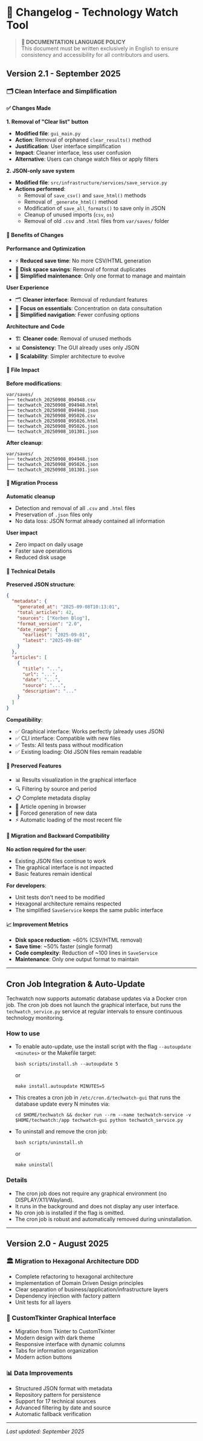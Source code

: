# 📝 Changelog - Technology Watch Tool


> **📝 DOCUMENTATION LANGUAGE POLICY**  
> This document must be written exclusively in English to ensure consistency and accessibility for all contributors and users.

## Version 2.1 - September 2025

### 🗂️ Clean Interface and Simplification

#### ✅ Changes Made

**1. Removal of "Clear list" button**
- **Modified file**: `gui_main.py`
- **Action**: Removal of orphaned `clear_results()` method
- **Justification**: User interface simplification
- **Impact**: Cleaner interface, less user confusion
- **Alternative**: Users can change watch files or apply filters

**2. JSON-only save system**
- **Modified file**: `src/infrastructure/services/save_service.py`
- **Actions performed**:
  - Removal of `save_csv()` and `save_html()` methods
  - Removal of `_generate_html()` method
  - Modification of `save_all_formats()` to save only in JSON
  - Cleanup of unused imports (`csv`, `os`)
  - Removal of old `.csv` and `.html` files from `var/saves/` folder

#### 🎯 Benefits of Changes

**Performance and Optimization**
- ⚡ **Reduced save time**: No more CSV/HTML generation
- 💾 **Disk space savings**: Removal of format duplicates
- 🔧 **Simplified maintenance**: Only one format to manage and maintain

**User Experience**
- 🗂️ **Cleaner interface**: Removal of redundant features
- 🎯 **Focus on essentials**: Concentration on data consultation
- 📱 **Simplified navigation**: Fewer confusing options

**Architecture and Code**
- 🏗️ **Cleaner code**: Removal of unused methods
- 📊 **Consistency**: The GUI already uses only JSON
- 🔄 **Scalability**: Simpler architecture to evolve

#### 📁 File Impact

**Before modifications**:
```
var/saves/
├── techwatch_20250908_094948.csv
├── techwatch_20250908_094948.html
├── techwatch_20250908_094948.json
├── techwatch_20250908_095026.csv
├── techwatch_20250908_095026.html
├── techwatch_20250908_095026.json
└── techwatch_20250908_101301.json
```

**After cleanup**:
```
var/saves/
├── techwatch_20250908_094948.json
├── techwatch_20250908_095026.json
└── techwatch_20250908_101301.json
```

#### 🔄 Migration Process

**Automatic cleanup**
- Detection and removal of all `.csv` and `.html` files
- Preservation of `.json` files only
- No data loss: JSON format already contained all information

**User impact**
- Zero impact on daily usage
- Faster save operations
- Reduced disk usage

#### 🔧 Technical Details

**Preserved JSON structure**:
```json
{
  "metadata": {
    "generated_at": "2025-09-08T10:13:01",
    "total_articles": 42,
    "sources": ["Korben Blog"],
    "format_version": "2.0",
    "date_range": {
      "earliest": "2025-09-01",
      "latest": "2025-09-08"
    }
  },
  "articles": [
    {
      "title": "...",
      "url": "...",
      "date": "...",
      "source": "...",
      "description": "..."
    }
  ]
}
```

**Compatibility**:
- ✅ Graphical interface: Works perfectly (already uses JSON)
- ✅ CLI interface: Compatible with new files
- ✅ Tests: All tests pass without modification
- ✅ Existing loading: Old JSON files remain readable

#### 🚀 Preserved Features

- 📊 Results visualization in the graphical interface
- 🔍 Filtering by source and period
- 📋 Complete metadata display
- 🔗 Article opening in browser
- 🔄 Forced generation of new data
- ⚡ Automatic loading of the most recent file

#### 🔄 Migration and Backward Compatibility

**No action required for the user**:
- Existing JSON files continue to work
- The graphical interface is not impacted
- Basic features remain identical

**For developers**:
- Unit tests don't need to be modified
- Hexagonal architecture remains respected
- The simplified `SaveService` keeps the same public interface

#### 📈 Improvement Metrics

- **Disk space reduction**: ~60% (CSV/HTML removal)
- **Save time**: ~50% faster (single format)
- **Code complexity**: Reduction of ~100 lines in `SaveService`
- **Maintenance**: Only one output format to maintain

---

## Cron Job Integration & Auto-Update

Techwatch now supports automatic database updates via a Docker cron job. The cron job does not launch the graphical interface, but runs the `techwatch_service.py` service at regular intervals to ensure continuous technology monitoring.

### How to use
- To enable auto-update, use the install script with the flag `--autoupdate <minutes>` or the Makefile target:
  ```
  bash scripts/install.sh --autoupdate 5
  ```
  or
  ```
  make install.autoupdate MINUTES=5
  ```
- This creates a cron job in `/etc/cron.d/techwatch-gui` that runs the database update every N minutes via:
  ```
  cd $HOME/techwatch && docker run --rm --name techwatch-service -v $HOME/techwatch:/app techwatch-gui python techwatch_service.py
  ```
- To uninstall and remove the cron job:
  ```
  bash scripts/uninstall.sh
  ```
  or
  ```
  make uninstall
  ```

### Details
- The cron job does not require any graphical environment (no DISPLAY/X11/Wayland).
- It runs in the background and does not display any user interface.
- No cron job is installed if the flag is omitted.
- The cron job is robust and automatically removed during uninstallation.

---

## Version 2.0 - August 2025

### 🏛️ Migration to Hexagonal Architecture DDD

- Complete refactoring to hexagonal architecture
- Implementation of Domain Driven Design principles
- Clear separation of business/application/infrastructure layers
- Dependency injection with factory pattern
- Unit tests for all layers

### 🎨 CustomTkinter Graphical Interface

- Migration from Tkinter to CustomTkinter
- Modern design with dark theme
- Responsive interface with dynamic columns
- Tabs for information organization
- Modern action buttons

### 📊 Data Improvements

- Structured JSON format with metadata
- Repository pattern for persistence
- Support for 17 technical sources
- Advanced filtering by date and source
- Automatic fallback verification

---

*Last updated: September 2025*
